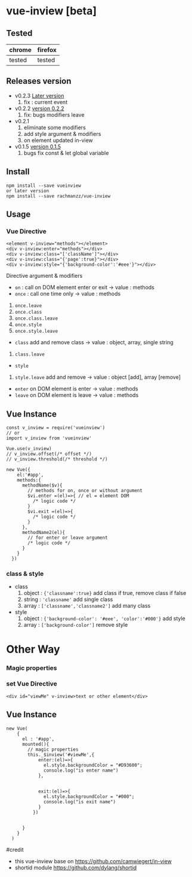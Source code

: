 # vue-inview [beta]

## Tested

|chrome|firefox|
|------|-------|
|tested|tested|

## Releases version
- v0.2.3 [Later version](https://github.com/rachmanzz/vue-inview)
  1. fix : current event
- v0.2.2 [version 0.2.2](https://github.com/rachmanzz/vue-inview/tree/v0.2.2)
  1. fix: bugs modifiers leave
- v0.2.1
  1. eliminate some modifiers
  2. add style argument & modifiers
  3. on element updated in-view
- v0.1.5 [version 0.1.5](https://github.com/rachmanzz/vue-inview/tree/v0.1.5)
  1. bugs fix const & let global variable


## Install

    npm install --save vueinview
    or later version
    npm install --save rachmanzz/vue-inview


## Usage
### Vue Directive

    <element v-inview="methods"></element>
    <div v-inview:enter="methods"></div>
    <div v-inview:class="['className']"></div>
    <div v-inview:class="{'page':true}"></div>
    <div v-inview:style="{'background-color':'#eee'}"></div>

Directive argument & modifiers
- `on` : call on DOM element enter or exit -> value : methods
- `once` : call one time only -> value : methods
 1. `once.leave`
 2. `once.class`
 3. `once.class.leave`
 4. `once.style`
 5. `once.style.leave`
- `class` add and remove class -> value : object, array, single string
 1. `class.leave`
- `style`
 1. `style.leave` add and remove -> value : object [add], array [remove]
- `enter` on DOM element is enter -> value : methods
- `leave` on DOM element is leave -> value : methods

## Vue Instance

    const v_inview = require('vueinview')
    // or
    import v_inview from 'vueinview'

    Vue.use(v_inview)
    // v_inview.offset(/* offset */)
    // v_inview.threshold(/* threshold */)

    new Vue({
        el:'#app',
        methods:{
          methodName($v){
            // methods for on, once or without argument
            $vi.enter =(el)=>{ // el = element DOM
              /* logic code */
            }
            $vi.exit =(el)=>{
              /* logic code */
            }
          },
          methodName2(el){
            // for enter or leave argument
            /* logic code */
          }
        }
      })

### class & style
  - class
    1. object : `{'classname':true}` add class if true, remove class if false
    2. string : `'classname'` add single class
    3. array : `['classname','classname2']` add many class
  - style
    1. object : `{'background-color': '#eee', 'color':'#000'}` add style
    2. array : `['background-color']` remove style



# Other Way
### Magic properties    
### set Vue Directive

    <div id="viewMe" v-inview>text or other element</div>

## Vue Instance

    new Vue(
        {
          el : '#app',
          mounted(){
            // magic properties
            this._$inview('#viewMe',{
                enter:(el)=>{
                  el.style.backgroundColor = "#D93600";
                  console.log("is enter name")
                },


                exit:(el)=>{
                  el.style.backgroundColor = "#000";
                  console.log("is exit name")
                }
              })


          }
        }
      )

#credit
- this vue-inview base on https://github.com/camwiegert/in-view
- shortid module https://github.com/dylang/shortid
